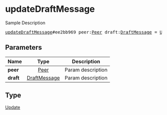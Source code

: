 # updateDraftMessage

Sample Description

<pre>
<a href="../constructor/updateDraftMessage.md">updateDraftMessage</a>#ee2bb969 peer:<a href="../type/Peer.md">Peer</a> draft:<a href="../type/DraftMessage.md">DraftMessage</a> = <a href="../type/Update.md">Update</a>;
</pre>
## Parameters

| Name | Type | Description |
|------|:----:|-------------|
| **peer** | <a href="../type/Peer.md">Peer</a> | Param description |
| **draft** | <a href="../type/DraftMessage.md">DraftMessage</a> | Param description |

## Type

<a href="../type/Update.md">Update</a>
